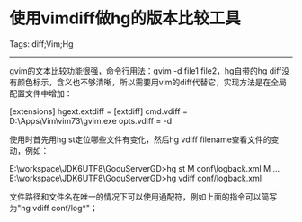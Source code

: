 # 使用vimdiff做hg的版本比较工具
Tags: diff;Vim;Hg

------

gvim的文本比较功能很强，命令行用法：gvim -d file1 file2，hg自带的hg diff没有颜色标示，含义也不够清晰，所以需要用vim的diff代替它，实现方法是在全局配置文件中增加：

 

 [extensions] 
 hgext.extdiff = 
 [extdiff] 
 cmd.vdiff = D:\Apps\Vim\vim73\gvim.exe 
 opts.vdiff = -d 

 

使用时首先用hg st定位哪些文件有变化，然后hg vdiff filename查看文件的变动，例如：

 

 E:\workspace\JDK6UTF8\GoduServerGD>hg st 
 M conf\logback.xml 
 M ... 
 E:\workspace\JDK6UTF8\GoduServerGD>hg vdiff conf/logback.xml 

 

文件路径和文件名在唯一的情况下可以使用通配符，例如上面的指令可以简写为"hg vdiff conf/log*"；